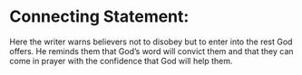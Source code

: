 # Connecting Statement:

Here the writer warns believers not to disobey but to enter into the rest God offers. He reminds them that God’s word will convict them and that they can come in prayer with the confidence that God will help them.